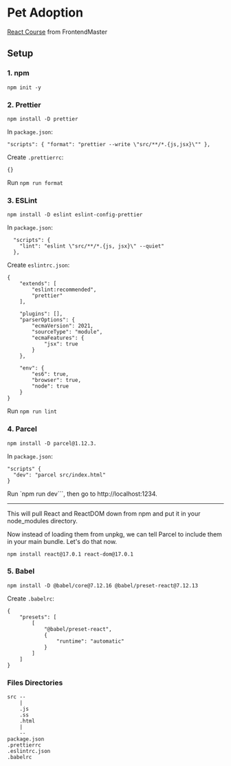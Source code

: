 # Pet Adoption

[React Course](https://frontendmasters.com/courses/complete-react-v6/) from FrontendMaster

## Setup

### 1. npm

```
npm init -y
```

### 2. Prettier

```
npm install -D prettier
```

In `package.json`:

`
"scripts": {
	"format": "prettier --write \"src/**/*.{js,jsx}\""
},
`

Create `.prettierrc`:

```
{}
```

Run `npm run format`

### 3. ESLint

```
npm install -D eslint eslint-config-prettier
```

In `package.json`:

```
  "scripts": {
    "lint": "eslint \"src/**/*.{js, jsx}\" --quiet"
  },
```

Create `eslintrc.json`:

```
{
    "extends": [
        "eslint:recommended",
        "prettier"
    ],

    "plugins": [],
    "parserOptions": {
        "ecmaVersion": 2021,
        "sourceType": "module",
        "ecmaFeatures": {
            "jsx": true
        }
    },

    "env": {
        "es6": true,
        "browser": true,
        "node": true
    }
}
```

Run `npm run lint`

### 4. Parcel

```
npm install -D parcel@1.12.3.
```

In `package.json`:

```
"scripts" {
  "dev": "parcel src/index.html"
}
```

Run `npm run dev```, then go to http://localhost:1234.

---------------------------------

This will pull React and ReactDOM down from npm and put it in your node_modules directory. 

Now instead of loading them from unpkg, we can tell Parcel to include them in your main bundle. Let's do that now.

```
npm install react@17.0.1 react-dom@17.0.1
```

### 5. Babel

```
npm install -D @babel/core@7.12.16 @babel/preset-react@7.12.13
```

Create `.babelrc`:

```
{
    "presets": [
        [
            "@babel/preset-react",
            {
                "runtime": "automatic"
            }
        ]
    ]
}
```

### Files Directories

```
src --
    |
    .js
    .ss
    .html
    |
    --
package.json
.prettierrc
.eslintrc.json
.babelrc
```
